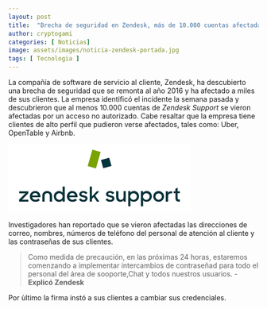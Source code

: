 ```yaml
---
layout: post
title:  "Brecha de seguridad en Zendesk, más de 10.000 cuentas afectadas"
author: cryptogami
categories: [ Noticias]
image: assets/images/noticia-zendesk-portada.jpg
tags: [ Tecnologia ]
---
```

La compañía de software de servicio al cliente, Zendesk, ha descubierto una brecha de seguridad que se remonta al año 2016 y ha afectado a miles de sus clientes.
La empresa identificó el incidente la semana pasada y descubrieron que al menos 10.000 cuentas de *Zendesk Support* se vieron afectadas por un acceso no autorizado. Cabe resaltar que la empresa tiene clientes de alto perfil que pudieron verse afectados, tales como: Uber, 
OpenTable y Airbnb.

![Zendesk](/assets/images/zendesk.png)

Investigadores han reportado que se vieron afectadas las direcciones de correo, nombres, números de teléfono del personal de atención al cliente y las contraseñas de sus clientes.

> Como medida de precaución, en las próximas 24 horas, estaremos comenzando a implementar intercambios de contraseñad para todo el personal del área de sooporte,Chat y todos nuestros usuarios. - **Explicó Zendesk**

Por ùltimo la firma instó a sus clientes a cambiar sus credenciales.
